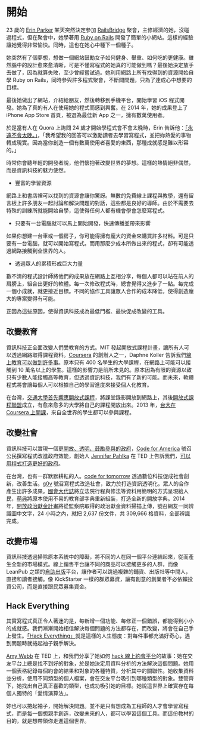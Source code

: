 # 開始

23 歲的 [Erin Parker](http://neverbendeasy.com) 某天突然決定參加 [RailsBridge](http://railsbridge.org) 聚會，主修經濟的她，沒碰過程式，但在聚會中，她學著用 [Ruby on Rails](http://rubyonrails.org) 開發了簡單的小網站。這樣的經驗讓她覺得非常愉快。同時，這也在她心中種下一個種子。

她突然有了個夢想，想做一個網站鼓勵女子如何健身、舉重、如何吃的更健康。雖然腦中的設計愈來愈清晰，可是不懂寫程式的她真的可能做到嗎？最後她決定放手去做了，因為就算失敗，至少曾經嘗試過。她利用網路上所有找得到的資源開始自學 Ruby on Rails，同時參與許多程式聚會，不斷問問題，只為了達成心中想要的目標。

最後她做出了網站，介紹給朋友，然後轉移到手機平台，開始學習 iOS 程式開發。她為了真的有人在使用她的程式而感到興奮。在 2014 年，她的成果登上了 iPhone App Store 首頁，被選為最佳新 App 之一，擁有數萬使用者。

於是當有人在 Quora 上詢問 24 歲才開始學程式會不會太晚時，Erin 告訴他：[「永遠不會太晚。」](https://www.quora.com/I-am-24-years-old-and-just-started-learning-coding-I-want-to-be-a-programmer-Am-I-too-late-in-the-game/answer/Erin-Parker)，「我希望我的回答可以激勵讀者去學習寫程式，並把妳熱愛的事物轉成現實。因為當你創造一個有數萬使用者喜愛的東西，那種成就感是難以形容的。」

時常你會聽年輕的開發者說，他們懷抱著改變世界的夢想。這樣的熱情絕非偶然，而是資訊科技的魅力使然。

*   豐富的學習資源

網路上和書店裡可以找到的資源會讓你驚訝。無數的免費線上課程與教學，還有留言板上許多朋友一起討論和解決問題的對話，這些都是良好的導師。由於不需要去特殊的訓練所就能開始自學，這使得任何人都有機會學會怎麼寫程式。

*   只要有一台電腦就可以馬上開始開發，快速傳播並帶來影響

如果你想建一台車或一個房子，你可能得擁有龐大的資金來購買許多材料。可是只要有一台電腦，就可以開始寫程式。而用那麼少成本所做出來的程式，卻有可能透過網路接觸到全世界的人。

*   透過眾人的累積形成巨大力量

數不清的程式設計師將他們的成果放在網路上互相分享，每個人都可以站在前人的肩膀上，組合出更好的軟體。每一次修改程式時，總會覺得又進步了一點。每完成一個小成就，就更接近目標。不同的協作工具讓眾人合作的成本降低，使得創造龐大的專案變得有可能。


正因為這些原因，使得資訊科技成為最低門檻、最快促成改變的工具。

## 改變教育

資訊科技正全面改變人們受教育的方式。MIT 發起開放式課程計畫，讓所有人可以透過網路取得課程資料。[Coursera](http://www.coursera.org) 的創辦人之一，Daphne Koller 告訴我們[線上教育可以做到許多事](http://voicetube.tw/videos/694)。原本只有 400 名學生的大學課程，在網路上可能可以接觸到 10 萬名以上的學生。這樣的影響力是前所未見的。原本因為有限的資源以致只有少數人能接觸高等教育，但透過資訊科技，我們有了新的可能。而未來，軟體程式將會讓每個人可以根據自己的學習進度來接受個人化教育。

在台灣，[交通大學首先響應開放式課程](http://ocw.nctu.edu.tw)，將課堂錄影開放到網路上，其後[開放式課程聯盟](http://www.tocwc.org.tw)成立，有愈來愈多的大學將自己的課程開放出來。2013 年，[台大在 Coursera 上開課](https://www.coursera.org/taiwan)，來自全世界的學生都可以參與課程。

## 改變社會

資訊科技可以實現一個更[開放、透明、鼓勵參與的政府](https://github.com/oreillymedia/open_government)，[Code for America](http://codeforamerica.org) 號召公民撰寫程式改進政府效能，創始人 [Jennifer Pahlka](http://www.codeforamerica.org/blog/author/jen) 在 TED 上告訴我們，[可以用程式打造更好的政府](http://tedxtaipei.com/2012/06/jennifer_pahlka_coding_a_better_government)。

在台灣，也有一群默默耕耘的人。[code for tomorrow](http://codefortomorrow.org) 透過數位科技促成社會創新，改善生活。[g0v](http://g0v.tw) 號召寫程式改造社會，致力於打造資訊透明化。眾人的合作產生出許多成果。[國會大代誌](http://ly.g0v.tw)將立法院行程與修法等資料用簡明的方式呈現給人民，[萌典](https://www.moedict.tw)將原本使用不易的教育部字典重新組裝，打造全新的開放字典。2014 年，[開放政治獻金計畫](http://campaign-finance.g0v.lackneets.tw)將從監察院取得的政治獻金資料掃描上傳，號召網友一同辨識圖中文字，24 小時之內，就把 2,637 份文件，共 309,666 格資料，全部辨識完成。

## 改變市場

資訊科技透過掃除原本系統中的障礙，將不同的人在同一個平台連結起來，從而產生全新的市場模式。線上銷售平台讓不同的商品可以接觸更多的人群，而像 LeanPub 之類的[自助出版](http://www.inside.com.tw/2013/12/24/leanpub)平台，讓作者可以跳過複雜的鋪貨、出版社等中間人，直接和讀者接觸。像 KickStarter 一樣的群眾募資，讓有創意的創業者不必依賴投資公司，而是直接跟民眾募集資金。

## Hack Everything

其實寫程式真正令人著迷的是，每新增一個功能、每修正一個錯誤，都能得到小小的成就感。我們漸漸開始相信解決每個問題的方法都存在，而改變，將會在自己手上發生。[「Hack Everything」](http://mrjamie.cc/2011/05/14/hack-everything)就是這樣的人生態度：對每件事都充滿好奇心，遇到問題時就捲起袖子親手解決。

[Amy Webb](http://www.webbmediagroup.com/amy-webb) 在 TED 上，和我們分享了她如何 [hack 線上約會平台](http://www.ted.com/talks/amy_webb_how_i_hacked_online_dating)的故事：她在交友平台上總是找不到好的對象，於是她決定用資料分析的方法解決這個問題。她用一個表格紀錄每個約會的結果和對象的各種特質，分析其中的關聯性。她收集資料並分析，使用不同類型的個人檔案，會在交友平台吸引到哪種類型的對象。雙管齊下，她找出自己真正喜歡的類型，也成功吸引她的目標。她說這世界上確實存在每個人獨特的「愛情演算法」。

妳也可以捲起袖子，開始解決問題。並不是只有想成為工程師的人才會學習寫程式，而是每一個想親手創造，改變未來的人，都可以學習這個工具。而這份教材的目的，就是想帶領你走進這個世界。
